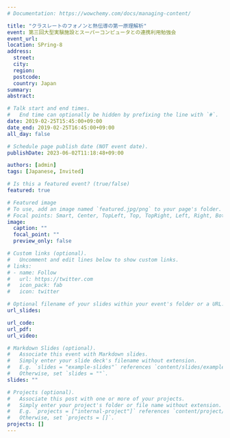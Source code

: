 ```yaml
---
# Documentation: https://wowchemy.com/docs/managing-content/

title: "クラスレートのフォノンと熱伝導の第一原理解析"
event: 第三回大型実験施設とスーパーコンピュータとの連携利用勉強会
event_url:
location: SPring-8
address:
  street:
  city:
  region:
  postcode:
  country: Japan
summary:
abstract:

# Talk start and end times.
#   End time can optionally be hidden by prefixing the line with `#`.
date: 2019-02-25T15:45:00+09:00
date_end: 2019-02-25T16:45:00+09:00
all_day: false

# Schedule page publish date (NOT event date).
publishDate: 2023-06-02T11:18:48+09:00

authors: [admin]
tags: [Japanese, Invited]

# Is this a featured event? (true/false)
featured: true

# Featured image
# To use, add an image named `featured.jpg/png` to your page's folder. 
# Focal points: Smart, Center, TopLeft, Top, TopRight, Left, Right, BottomLeft, Bottom, BottomRight.
image:
  caption: ""
  focal_point: ""
  preview_only: false

# Custom links (optional).
#   Uncomment and edit lines below to show custom links.
# links:
# - name: Follow
#   url: https://twitter.com
#   icon_pack: fab
#   icon: twitter

# Optional filename of your slides within your event's folder or a URL.
url_slides:

url_code:
url_pdf:
url_video:

# Markdown Slides (optional).
#   Associate this event with Markdown slides.
#   Simply enter your slide deck's filename without extension.
#   E.g. `slides = "example-slides"` references `content/slides/example-slides.md`.
#   Otherwise, set `slides = ""`.
slides: ""

# Projects (optional).
#   Associate this post with one or more of your projects.
#   Simply enter your project's folder or file name without extension.
#   E.g. `projects = ["internal-project"]` references `content/project/deep-learning/index.md`.
#   Otherwise, set `projects = []`.
projects: []
---
```

